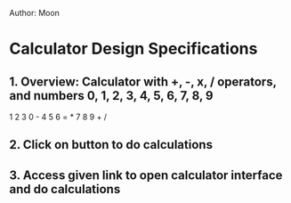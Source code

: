 Author: Moon 

# Calculator Design Specifications
##	1. Overview: Calculator with +, -, x, / operators, and numbers 0, 1, 2, 3, 4, 5, 6, 7, 8, 9
1	2	3	0	-
4	5	6	=	*
7	8	9	+	/


## 2. Click on button to do calculations
## 3. Access given link to open calculator interface and do calculations
